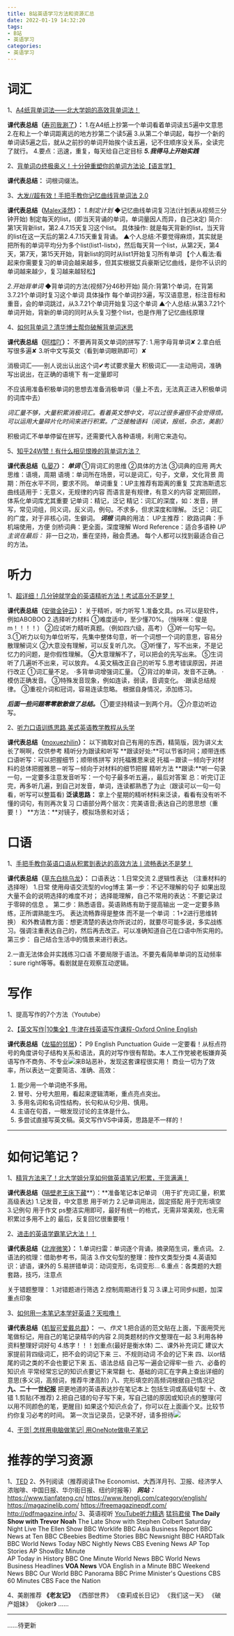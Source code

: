 ```yaml
---
title: B站英语学习方法和资源汇总
date: 2022-01-19 14:32:20
tags:
- B站
- 英语学习
categories:
- 英语学习
---
```

# 词汇

1、[A4纸背单词法——北大学姐的高效背单词法！](https://www.bilibili.com/video/av91995768?from=search&seid=14319647129309023280)




**课代表总结（**[寿司我涮了](https://space.bilibili.com/52225584)**）：**
1.在A4纸上抄第一个单词看着单词读五5遍中文意思
2.在和上一个单词距离远的地方抄第二个读5遍
3.从第二个单词起，每抄一个新的单词读5遍之后，就从之前抄的单词开始挨个读五遍，记不住顺序没关系，全读完了就行。
4.要点：迅速，重复，每天给自己定目标
**_5.我得马上开始实践_**


2、[背单词の终极奥义！十分钟重塑你的单词方法论【语言学】](https://www.bilibili.com/video/av73416376?from=search&seid=14319647129309023280)




**课代表总结：**
词根词缀法。


3、[大发//超有效！手把手教你记忆曲线背单词法 2.0](https://www.bilibili.com/video/av41457400?from=search&seid=14319647129309023280)


**课代表总结（**[Malex泽然](https://space.bilibili.com/11482123)**）：**
_1.制定计划_
◆记忆曲线单词复习法(计划表从视频三分钟开始)
制定每天的list，(即当天背诵的单词，单词量因人而异，自己决定)
简介:第1天背新list，第2.4.7.15天复习这个list。
具体操作:
就是每天背新的list，当天背的list在这一天后的第2.4.7.15天重复背诵。
▲个人总结:不要觉得麻烦，其实就是把所有的单词平均分为多个list(list1-listx)，然后每天背一个list，从第2天，第4天，第7天，第15天开始，背新list的同时从list1开始复习所有单词
【个人看法:看起来你需要复习的单词会越来越多，但其实根据艾兵豪斯记忆曲线，是你不认识的单词越来越少，复习越来越轻松】


_2.开始背单词_
◆背单词的方法(视频7分46秒开始)
简介:背第1个单词，在背第3.7.21个单词时复习这个单词
具体操作
每个单词抄3遍，写汉语意思，标注音标和重音，会的单词跳过，从3.7.21个单词开始复习这个单词
▲个人总结:从第3.7.21个单词开始，背新的单词的同时从头复习整个list，也是作用了记忆曲线原理

4、[如何背单词？清华博士帮你破解背单词迷思](https://www.bilibili.com/video/av64764277?from=search&seid=15116082631104279142)



**课代表总结（**[阿樰吖](https://space.bilibili.com/431315624)**）：**
不要再背英文单词的拼写了:
1.用字母背单词✘
2.拿白纸写很多遍✘
3.听中文写英文（看到单词眼熟即可）✘

消极词汇——别人说出认出这个词✔考试要求量大
积极词汇——主动用词，准确写出说出，在正确的语境下 有一定量即可


不应该用准备积极单词的思想去准备消极单词（量上不去，无法真正进入积极单词的词库中去）


_词汇量不够，大量积累消极词汇。看着英文想中文，可以过很多遍但不会觉得烦。可以运用大量碎片化时间来进行积累。广泛接触语料（阅读，报纸，杂志，美剧）_


积极词汇不单单停留在拼写，还需要代入各种语境，利用它来造句。


5、[知乎24W赞！有什么相见恨晚的背单词方法？](https://www.bilibili.com/video/av81851543?from=search&seid=15116082631104279142)


**课代表总结（**[L晏7](https://space.bilibili.com/294552978)**）：**
_**单词**_
①背词汇的思维
②具体的方法
③词典的应用
两大思维：语境，周期
语境：单词所在场景，可以是词汇，句子，文章，文化背景
周期：所在水平不同，要求不同。
单词重复：UP主推荐有距离的重复
艾宾浩斯遗忘曲线适用于：无意义，无规律的内容
而语言是有规律，有意义的内容
定期回顾，体系化单词库尤其重要
记单词：精记，泛记
精记：词汇的深度，如：发音，拼写，常见词组，同义词，反义词，例句。不求多，但求深度和理解。
泛记：词汇的广度，对于非核心词，生僻词。
**_词根_**
词典的用法：
UP主推荐：
欧路词典：手机端使用，方便
剑桥词典：更全面，深度理解
Word Reference：适合多语种
_UP主说在最后：_
非一日之功，重在坚持，融会贯通。
每个人都可以找到最适合自己的方法。

# 听力

1、[超详细！几分钟就学会的英语精听方法！考试高分不是梦！](https://www.bilibili.com/video/av45668509?from=search&seid=5770771402365148747)


**课代表总结（**[安徽金钟云](https://space.bilibili.com/13388536)**）：**
关于精听，听力听写
1.准备文具。ps.可以是软件，例如ABOBOO
2.选择听力材料
①难度适中，至少懂70%。（悄咪咪：俊是m！！！！）
②应试听力精听真题。（例如四六级，高考）
③听一句写一句。
3.①听力以句为单位听写，先集中整体句意，听一个词想一个词的意思，容易分散理解词义
②大意没有理解，可以反复听几次。
③听懂了，写不出来，不是记忆力的问题，是你假性理解。
④大意理解不了，可以把会的先写出来。
⑤生词听了几遍听不出来，可以放弃。
4.英文稿改正自己的听写
5.思考错误原因，并进行改正
①词汇量不足。
·多背单词增强词汇量。
②背过的单词，发音不正确。
·模仿正确发音。
③特殊发音现象，例如连读，弱读，音调变化。
·跟读总结规律。
③重视介词和冠词，容易连读忽略。
根据自身情况，添加练习。


**_后面一些问题零零散散做了总结。_**
①要坚持精读一到两个月。
②介意边听边写。

2、[听力口语训练思路 美式英语教学教程从头学](https://www.bilibili.com/video/av45668509?from=search&seid=5770771402365148747)


**课代表总结（**[moxuezhilin](https://space.bilibili.com/71649579)**）：**
以下摘取对自己有用的东西，精简版，因为讲义太长了啊啊，仅供参考
精听分为跟读和听写
**跟读好处:**可以节省时间；顺带连练口语听写：可以把握细节；顺带练拼写
对托福雅思来说
托福－跟读－倾向于对材料的总体把握雅思－听写－倾向于对材料的细节把握
精听方法
**跟读:**听一句录一句，一定要多注意发音听写：一个句子最多听五遍，，最后对答案
总：听完订正完，再多听几遍，到自己对发音，单词，连读都熟悉了为止（跟读可以一句一句看，听写可以整篇看)
**泛读思路：**
拿上个星期的精听材料来泛读，看看有没有听不懂的词句，有则再次复习
口语部分两个层次：完美语音;表达自己的思思想（重要！）
**方法：**对镜子，模拟场景和对话；

# 口语

1、[手把手教你英语口语从积累到表达的高效方法丨流畅表达不是梦！](https://www.bilibili.com/video/av82001895?from=search&seid=1046707826813088754)


**课代表总结（**[草东白桃乌龙](https://space.bilibili.com/19332390)**）：**
口语表达：1.日常交流 2.逻辑性表达
（注重材料的选择呀）
1.日常 使用母语交流型的vlog博主
第一步：不记不理解的句子 如果出现大量不会的说明选择的难度不对；
选择能理解，自己不常用的表达：不要记录过于零碎的信息 。
第二步：熟悉语音。英语熟练有助于提高输出 一定一定要多熟练，正所谓熟能生巧。
表达流畅靠得是整体 而不是一个单词 ：1+2进行思维转换）
和外教请教方面：想更清楚的表达你所说过的，就要尽可能多说，多实战练习。强调注重表达自己的，然后再去改正。可以准确知道自己在口语中所实用的。
第三步： 自己结合生活中的情景来进行表达。


2.一直无法体会并实践练习口语 不要局限于语法。不要先看简单单词的互动频率 ：sure right等等。看剧就是在观察互动逻辑。


# 写作


1、提高写作的7个方法（Youtube）

2、[【英文写作|10集全】牛津在线英语写作课程-Oxford Online English](https://www.bilibili.com/video/av52634595/?spm_id_from=333.788.videocard.3)


**课代表总结（**[龙猫的邻居](https://space.bilibili.com/5709194)**）：**
P9 English Punctuation Guide 一定要看！从标点符号的角度讲句子结构关系和语法，真的对写作很有帮助。本人工作党被老板嫌弃英语写作不商务、不专业![](https://cdn.nlark.com/yuque/0/2020/webp/641947/1584850499380-c6a9f85e-7a70-424e-8827-2630a190dd3f.webp#align=left&display=inline&height=20&margin=%5Bobject%20Object%5D&originHeight=96&originWidth=96&size=0&status=done&style=none&width=20#vwid=96&vhei=96)来B站恶补，发现这套课程很实用！
商业一切为了效率，所以表达一定要简洁、准确、高效：

1. 能少用一个单词绝不多用。
2. 冒号、分号大胆用，看起来逻辑清晰，重点亮点突出。
3. 多用名词和名词性结构，长句和从句少用、慎用。
4. 主语在句首，一眼发现讨论的主体是什么。
5. 多尝试直接写英文稿。英文写作VS中译英，思路是不一样的！

---

# 如何记笔记？

1、[精背方法来了！北大学姐分享如何做英语笔记/积累，干货满满！](https://www.bilibili.com/video/av93991908)


**课代表总结（**[隔壁老王床下藏](https://space.bilibili.com/20513280)**）：**准备笔记本记单词
（用于扩充词汇量，积累高级表达)
1.记发音，中文意思
用于听力
2.记单词用法，固定搭配
用于完形填空
3.记例句
用于作文
ps整洁实用即可，最好有统一的格式，无需非常美观，也无需积累过多用不上的
最后，反复回忆很重要哦！

2、[进击的英语学霸笔记大法！！](https://www.bilibili.com/video/av12140168?from=search&seid=6273517585709260365)


**课代表总结（**[北岸微笑](https://space.bilibili.com/65356030)**）：**
1.单词扫雷：单词逐个背诵，摘录陌生词，重点词。
2.语法的梳理：借助参考书，简洁
3.作文句型的整理：按作文类型分类
4.英语知识：谚语，课外的
5.易拼错单词：动词变形，名词变形...
6.重点：各类题的大题套路，技巧，注意点


关于错题整理：
1.对错题进行筛选
2.控制周期进行复习
3.课上可同步纠题，加深重点印象


3、[如何用一本笔记本学好英语？天啦噜！](https://www.bilibili.com/video/av62474994?from=search&seid=11577256102571180373)

**课代表总结（**[机智可爱戴总裁](https://space.bilibili.com/66602005)**）：**
_一、作文_
1.把合适的范文贴在上面，下面用荧光笔做标记，用自己的笔记录精华的内容
2.同类题材的作文整理在一起
3.利用各种资料整理好词好句
4.练字！！！划重点(最好是衡水体)
二、课外补充词汇
建议大家提前背四级词汇，把不会的词记下来
三、不规则动词
不会的记下来
四、以or结尾的词之类的不会也要记下来
五、语法总结
自己写一遍会记得牢一些
六、必备的知识点
平常经常忘记的知识点要记下来常翻
七、基础的词汇在字典上查出详细的意思(多义词，高频词，推荐牛津高阶)
八、完形填空的高频词根据自己情况记
**九、二十一世纪报**
把更地道的英语表达抄在笔记本上
包括生词或高级句型
十、改错
1.剪贴(不推荐)
2.把自己错的句子写下来，写自己错的原因或知识点的整理(可以用不同颜色的笔，更醒目)
如果这个知识点会了，你可以在上面画个叉。比较节约你复习必考的时间。
第一次当记录员，记录不好，请多担待![](https://cdn.nlark.com/yuque/0/2020/webp/641947/1584880870094-5baf9ed7-af88-4f57-b8bb-f082e077f69a.webp#align=left&display=inline&height=20&margin=%5Bobject%20Object%5D&originHeight=96&originWidth=96&size=0&status=done&style=none&width=20#vwid=96&vhei=96)

4、[干货| 怎样用电脑做笔记| 用OneNote做电子笔记](https://www.bilibili.com/video/av66889175?from=search&seid=15335751413238952233)



# 推荐的学习资源

1、[TED](https://www.ted.com/)
2、外刊阅读（推荐阅读The Economist、大西洋月刊、卫报、经济学人浓咖啡、中国日报、华尔街日报、纽约时报等）
**_网站：_**
https://www.tianfateng.cn/
https://www.itengli.com/category/english/
https://magazinelib.com/
https://freemagazinepdf.com/
http://pdfmagazine.info/
3、英语视听
[YouTube听力精选](https://space.bilibili.com/6926237?from=search&seid=6713279844816994271)
[猛犸君侯](https://space.bilibili.com/13374324)
**The Daily Show with Trevor Noah**
The Late Show with Stephen Colbert
Saturday Night Live
The Ellen Show
BBC Worklife
BBC Asia Business Report
BBC News at Ten
BBC CBeebies Bedtime Stories
BBC Newsnight
BBC HARDTalk
BBC World News Today
NBC Nightly News
CBS Evening News
AP Top Stories
AP ShowBiz Minute  
AP Today in History
BBC One Minute World News
BBC World News Business Headlines
**VOA News**
VOA English in a Minute
BBC Weekend News
BBC Our World
BBC Panorama
BBC Prime Minister's Questions
CBS 60 Minutes
CBS Face the Nation


4、美剧推荐
**《老友记》**
《西部世界》
《查莉成长日记》
《我们这一天》
《破产姐妹》
《joker》
……



















---

……待更新